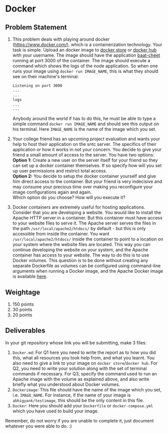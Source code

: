 
# Docker

## Problem Statement

1. This problem deals with playing around docker (<https://www.docker.com/>), which is a containerization technology. Your task is simple.
Upload an docker image to [docker store](https://store.docker.com/) or [docker hub](https://hub.docker.com/) with your username.
The image should have the application [baat-cheet](https://github.com/KamandPrompt/baat-cheet) running at port 3000 of the container.
The image should execute a command which shows the logs of the node application.
So when one runs your image using `docker run IMAGE_NAME`, this is what they should see on their machine's terminal:
	```txt
	Listening on port 3000
	...
	...
	logs
	...
	...
	```
	Anybody around the world if has to do this, he must be able to type a simple command `docker run IMAGE_NAME` and should see this output on his terminal. Here `IMAGE_NAME` is the name of the image which you set.

2. Your college friend has an upcoming project evaluation and wants your help to host their application on the sntc server. The specifics of their application or how it works in not your concern. You decide to give your friend a small amount of access to the server. You have two options:  
**Option 1:** Create a new user on the server itself for your friend so they can set up a docker container themselves. If so specify how will you set up user permissions and restrict total access.  
**Option 2:** You decide to setup the docker container yourself and give him direct access to the container. But your friend is very indecisive and may consume your precious time over making you reconfigure your image configurations again and again.  
Which option do you choose? How will you execute it?

3. Docker containers are extremely useful for hosting applications. Consider that you are developing a website. You would like to install the Apache HTTP server in a container. But this container must have access to your website files to serve it. The Apache server serves the files in the path `/usr/local/apache2/htdocs/` by default - but this is only accessible from inside the container. You want `/usr/local/apache2/htdocs/` inside the container to point to a location on your system where the website files are located. This way you can continue developing the website on your system, and the Apache container has access to your website. The way to do this is to use Docker volumes. This question is to be done without creating any separate Dockerfile as volumes can be configured using command-line arguments when running a Docker image, and the Apache Docker image is available [here](https://hub.docker.com/_/httpd). 

## Weightage

1. 150 points
2. 30 points
3. 20 points

## Deliverables

In your git repository whose link you will be submitting, make 3 files:

1. `Docker.md`: For Q1 here you need to write the report as to how you did this, what all resources you took help from, and what you learnt. You also need to give a link to your image on `docker store`/`docker hub`. For Q2, you need to write your solution along with the set of terminal commands if necessary. For Q3, specify the command used to run an Apache image with the volume as explained above, and also write briefly what you understood about Docker volumes. 
2. `Dockerimage`: This file should have the name of the image which you set, i.e. `IMAGE_NAME`. For instance, if the name of your image is `abhigyank/testimage`, this should be the only content in this file.
3. `Docker`: Here you should add your `Dockerfile` or `docker-compose.yml` which you have used to build your image.

Remember, do not worry if you are unable to complete it, just document whatever you were able to do. :)
